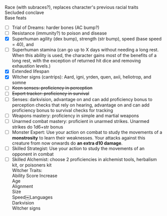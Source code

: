 Race (with subraces?), replaces character's previous racial traits  
Secluded conclave  
Base feats  
- [ ] Trial of Dreams: harder bones (AC bump?)  
- [ ] Resistance (immunity?) to poison and disease  
- [x] Superhuman agility (dex bump), strength (str bump), speed (base speed = 40), and  
- [ ] Superhuman stamina (can go up to X days without needing a long rest. When this ability is used, the character gains most of the benefits of a long rest, with the exception of returned hit dice and removing exhaustion levels.)  
- [x] Extended lifespan  
- [x] Witcher signs (cantrips): Aard, igni, yrden, quen, axii, heliotrop, and somne  
- [ ] ~~Keen senses: proficiency in perception~~  
- [ ] ~~Expert tracker: proficiency in survival~~  
- [ ] Senses: darkvision, advantage on and can add proficiency bonus to perception checks that rely on hearing, advantage on and can add proficiency bonus to survival checks for tracking  
- [ ] Weapons mastery: proficiency in simple and martial weapons  
- [ ] Unarmed combat mastery: proficient in unarmed strikes. Unarmed strikes do 1d6+str bonus  
- [ ] Monster Expert: Use your action on combat to study the movements of a **monstrosity** to learn their weaknesses. Your attacks against this creature from now onwards do **an extra d10 damage**.  
- [ ] Skilled Strategist: Use your action to study the movements of an opponent in combat  
- [ ] Skilled Alchemist: choose 2 proficiencies in alchemist tools, herbalism kit, or poisoners kit  
Witcher Traits:  
Ability Score Increase  
Age  
Alignment  
Size  
Speed￼Languages  
Darkvision  
Witcher signs